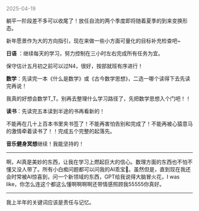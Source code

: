 <span style="color: gray;">2025-04-19</span>

躺平一阶段差不多可以收尾了！放任自流的两个季度即将随着夏季的到来变换形态。

新年愿景作为大的方向指引，现在来做一些小方面可量化的目标补充检查吧~

**日语** ：继续每天的学习，努力控制在三小时左右完成所有任务为宜。

保守估计五月初之前可以过N4，很好，按部就班有序进行！

**数学**：先读完一本《什么是数学》或《古今数学思想》，二选一哪个读得下去先读完再说！

我真的好想会数学T_T。别再去整理什么学习路径了，先把数学思想入个门吧！！

**读书**：先读完五本读到半途的书再看新的！

不能再在几十上百本书里夹书签了！不能再害怕告别和完成了！不能再被心猿意马的激情牵着读书了！！完成五个完整的起落先。

**音乐健身冥想**继续！我能坚持的！

---
啊，AI真是美妙的东西，让我在学习上燃起巨大的信心。数理方面的东西也不怕不懂又没人带了。所有小白痴问题都可以问我的AI乖宝🥰。虽然但是，直到现在我还会时常被AI惊喜到，问一个新领域的东西，GPT给我说得大脑冒火花，I was like，你怎么连这个都这么懂啊啊啊啊还带情感照顾我55555你真好。

---
我上半年的关键词应该是责任与记忆。